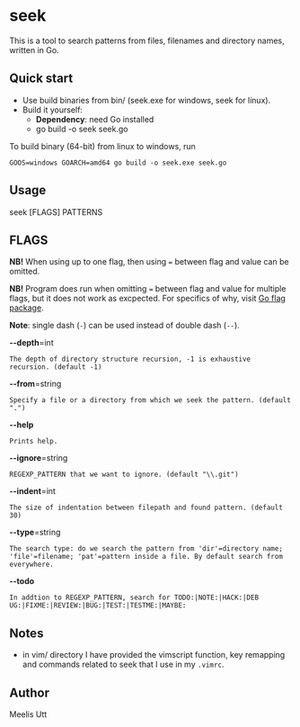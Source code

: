 # seek

This is a tool to search patterns from files, filenames and directory names, written in Go.

## Quick start

* Use build binaries from bin/ (seek.exe for windows, seek for linux).
* Build it yourself:
  * **Dependency**: need Go installed
  * go build -o seek seek.go

To build binary (64-bit) from linux to windows, run

```console
GOOS=windows GOARCH=amd64 go build -o seek.exe seek.go
```

## Usage

seek \[FLAGS\] PATTERNS

## FLAGS

**NB!** When using up to one flag, then using `=` between flag and value can be omitted.

**NB!** Program does run when omitting `=` between flag and value for multiple flags, but it does not work as excpected.
For specifics of why, visit [Go flag package](https://pkg.go.dev/flag).

**Note**: single dash (`-`) can be used instead of double dash (`--`).

**--depth**=int
```
The depth of directory structure recursion, -1 is exhaustive recursion. (default -1)
```
**--from**=string
```
Specify a file or a directory from which we seek the pattern. (default ".")
```
**--help**
```
Prints help.
```
**--ignore**=string
```
REGEXP_PATTERN that we want to ignore. (default "\\.git")
```
**--indent**=int
```
The size of indentation between filepath and found pattern. (default 30)
```
**--type**=string
```
The search type: do we search the pattern from 'dir'=directory name; 'file'=filename; 'pat'=pattern inside a file. By default search from everywhere.
```
**--todo**
```
In addtion to REGEXP_PATTERN, search for TODO:|NOTE:|HACK:|DEB
UG:|FIXME:|REVIEW:|BUG:|TEST:|TESTME:|MAYBE:
```

## Notes

* in vim/ directory I have provided the vimscript function, key remapping and commands related to seek that I use in my `.vimrc`.

## Author

Meelis Utt
